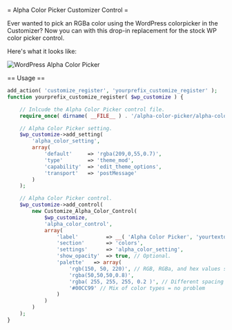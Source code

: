 = Alpha Color Picker Customizer Control =

Ever wanted to pick an RGBa color using the WordPress colorpicker in the Customizer? Now you can with this drop-in replacement for the stock WP color picker control.

Here's what it looks like:

![WordPress Alpha Color Picker](https://github.com/BraadMartin/components/blob/master/demos/alpha-color-picker.gif)

== Usage ==

```php
add_action( 'customize_register', 'yourprefix_customize_register' );
function yourprefix_customize_register( $wp_customize ) {

	// Inlcude the Alpha Color Picker control file.
	require_once( dirname( __FILE__ ) . '/alpha-color-picker/alpha-color-picker.php' );

	// Alpha Color Picker setting.
	$wp_customize->add_setting(
		'alpha_color_setting',
		array(
			'default'     => 'rgba(209,0,55,0.7)',
			'type'        => 'theme_mod',
			'capability'  => 'edit_theme_options',
			'transport'   => 'postMessage'
		)
	);

	// Alpha Color Picker control.
	$wp_customize->add_control(
		new Customize_Alpha_Color_Control(
			$wp_customize,
			'alpha_color_control',
			array(
				'label'         => __( 'Alpha Color Picker', 'yourtextdomain' ),
				'section'       => 'colors',
				'settings'      => 'alpha_color_setting',
				'show_opacity'  => true, // Optional.
				'palette'	=> array(
					'rgb(150, 50, 220)', // RGB, RGBa, and hex values supported
					'rgba(50,50,50,0.8)',
					'rgba( 255, 255, 255, 0.2 )', // Different spacing = no problem
					'#00CC99' // Mix of color types = no problem
				)
			)
		)
	);
}
```
